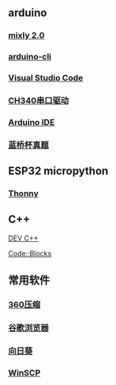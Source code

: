 ## arduino

### [mixly 2.0](http://www.cele-tech.com:5000/sharing/m949pbl1c)

### [arduino-cli](https://downloads.arduino.cc/arduino-cli/arduino-cli_latest_Windows_64bit.zip)

### [Visual Studio Code](https://code.visualstudio.com/docs/?dv=win64user)

### [CH340串口驱动](https://www.wch.cn/downloads/file/65.html)

### [Arduino IDE](https://downloads.arduino.cc/arduino-ide/arduino-ide_2.3.2_Windows_64bit.exe)

### [蓝桥杯真题](http://www.cele-tech.com:5000/sharing/HK36AJjfB)

## ESP32 micropython

### [Thonny](http://tslb.i234.me:5000/sharing/W4OpWsUwk)

## C++

[DEV C++](https://logserviceccf.oss-cn-hangzhou.aliyuncs.com/Dev-Cpp%205.11%20TDM-GCC%204.9.2.exe)

[Code::Blocks](https://sourceforge.net/projects/codeblocks/files/latest/download)

## 常用软件

### [360压缩](https://www.360totalsecurity.com/zh-cn/download-free-360-zip/)

### [谷歌浏览器](https://dl.google.com/tag/s/appguid%3D%7B8A69D345-D564-463C-AFF1-A69D9E530F96%7D%26iid%3D%7B8DFA7F4B-A60F-278B-84C2-338237943B54%7D%26lang%3Dzh-CN%26browser%3D5%26usagestats%3D1%26appname%3DGoogle%2520Chrome%26needsadmin%3Dprefers%26ap%3Dx64-statsdef_1%26installdataindex%3Dempty/chrome/install/ChromeStandaloneSetup64.exe)

### [向日葵](https://sunlogin.oray.com/download)

### [WinSCP](https://winscp.net/eng/download.php)
